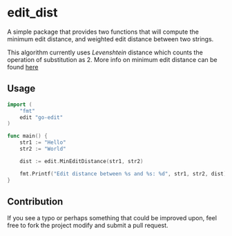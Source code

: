 # edit_dist

A simple package that provides two functions that will compute the minimum edit distance, and
weighted edit distance between two strings.

This algorithm currently uses *Levenshtein* distance
which counts the operation of substitution as 2. More info on minimum edit distance can be found
[here](https://en.wikipedia.org/wiki/Edit_distance)

## Usage

```go
import (
    "fmt"
    edit "go-edit"
)

func main() {
    str1 := "Hello"
    str2 := "World"

    dist := edit.MinEditDistance(str1, str2)

    fmt.Printf("Edit distance between %s and %s: %d", str1, str2, dist)
}
```

## Contribution

If you see a typo or perhaps something that could be improved upon, feel free to fork the project
modify and submit a pull request.
